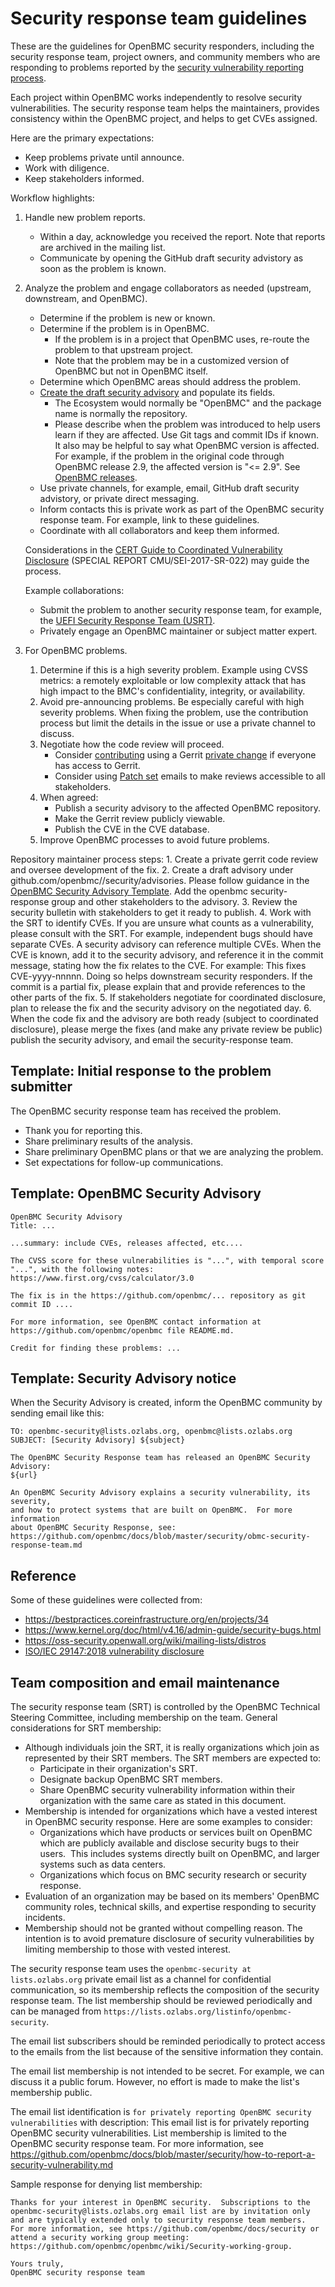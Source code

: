# Security response team guidelines

These are the guidelines for OpenBMC security responders, including the security
response team, project owners, and community members who are responding to
problems reported by the [security vulnerability reporting process][].

Each project within OpenBMC works independently to resolve security
vulnerabilities. The security response team helps the maintainers, provides
consistency within the OpenBMC project, and helps to get CVEs assigned.

Here are the primary expectations:

- Keep problems private until announce.
- Work with diligence.
- Keep stakeholders informed.

Workflow highlights:

1. Handle new problem reports.

   - Within a day, acknowledge you received the report. Note that reports are
     archived in the mailing list.
   - Communicate by opening the GitHub draft security advistory as soon as the
     problem is known.

2. Analyze the problem and engage collaborators as needed (upstream, downstream,
   and OpenBMC).

   - Determine if the problem is new or known.
   - Determine if the problem is in OpenBMC.
     - If the problem is in a project that OpenBMC uses, re-route the problem to
       that upstream project.
     - Note that the problem may be in a customized version of OpenBMC but not
       in OpenBMC itself.
   - Determine which OpenBMC areas should address the problem.
   - [Create the draft security advisory][] and populate its fields.
     - The Ecosystem would normally be "OpenBMC" and the package name is
       normally the repository.
     - Please describe when the problem was introduced to help users learn if
       they are affected. Use Git tags and commit IDs if known. It also may be
       helpful to say what OpenBMC version is affected. For example, if the
       problem in the original code through OpenBMC release 2.9, the affected
       version is "<= 2.9". See [OpenBMC releases][].
   - Use private channels, for example, email, GitHub draft security advistory,
     or private direct messaging.
   - Inform contacts this is private work as part of the OpenBMC security
     response team. For example, link to these guidelines.
   - Coordinate with all collaborators and keep them informed.

   Considerations in the [CERT Guide to Coordinated Vulnerability Disclosure][] (SPECIAL
   REPORT CMU/SEI-2017-SR-022) may guide the process.

   Example collaborations:

   - Submit the problem to another security response team, for example, the
     [UEFI Security Response Team (USRT)][].
   - Privately engage an OpenBMC maintainer or subject matter expert.

3. For OpenBMC problems.
   1. Determine if this is a high severity problem. Example using CVSS metrics:
      a remotely exploitable or low complexity attack that has high impact to
      the BMC's confidentiality, integrity, or availability.
   2. Avoid pre-announcing problems. Be especially careful with high severity
      problems. When fixing the problem, use the contribution process but limit
      the details in the issue or use a private channel to discuss.
   3. Negotiate how the code review will proceed.
      - Consider [contributing][] using a Gerrit [private change][] if everyone has
        access to Gerrit.
      - Consider using [Patch set][] emails to make reviews accessible to all stakeholders.
   4. When agreed:
      - Publish a security advisory to the affected OpenBMC repository.
      - Make the Gerrit review publicly viewable.
      - Publish the CVE in the CVE database.
   5. Improve OpenBMC processes to avoid future problems.

Repository maintainer process steps: 1. Create a private gerrit code review and
oversee development of the fix. 2. Create a draft advisory under
github.com/openbmc/<REPO>/security/advisories. Please follow guidance in the
[OpenBMC Security Advisory Template][]. Add the openbmc security-response group and
other stakeholders to the advisory. 3. Review the security bulletin with stakeholders
to get it ready to publish. 4. Work with the SRT to identify CVEs. If you are unsure
what counts as a vulnerability, please consult with the SRT. For example, independent
bugs should have separate CVEs. A security advisory can reference multiple CVEs.
When the CVE is known, add it to the security advisory, and reference it in the commit
message, stating how the fix relates to the CVE. For example: This fixes CVE-yyyy-nnnnn.
Doing so helps downstream security responders. If the commit is a partial fix, please
explain that and provide references to the other parts of the fix. 5. If stakeholders
negotiate for coordinated disclosure, plan to release the fix and the security advisory
on the negotiated day. 6. When the code fix and the advisory are both ready (subject
to coordinated disclosure), please merge the fixes (and make any private review be
public) publish the security advisory, and email the security-response team.

[security vulnerability reporting process]: ./obmc-security-response-team.md
[cvss metrics]: https://www.first.org/cvss/calculator/3.0
[uefi security response team (usrt)]: https://uefi.org/security
[cert guide to coordinated vulnerability disclosure]:
  https://resources.sei.cmu.edu/asset_files/SpecialReport/2017_003_001_503340.pdf
[contributing]:
  https://github.com/openbmc/docs/blob/master/CONTRIBUTING.md#submitting-changes-via-gerrit-server
[openbmc releases]:
  https://github.com/openbmc/docs/blob/master/release/release-notes.md
[private change]:
  https://gerrit-review.googlesource.com/Documentation/intro-user.html#private-changes
[patch set]: https://en.wikipedia.org/wiki/Patch_(Unix)
[create the draft security advisory]:
  https://docs.github.com/en/code-security/repository-security-advisories/creating-a-repository-security-advisory
[openbmc security advisory template]: obmc-github-security-advisory-template.md

## Template: Initial response to the problem submitter

The OpenBMC security response team has received the problem.

- Thank you for reporting this.
- Share preliminary results of the analysis.
- Share preliminary OpenBMC plans or that we are analyzing the problem.
- Set expectations for follow-up communications.

## Template: OpenBMC Security Advisory

```
OpenBMC Security Advisory
Title: ...

...summary: include CVEs, releases affected, etc....

The CVSS score for these vulnerabilities is "...", with temporal score
"...", with the following notes:
https://www.first.org/cvss/calculator/3.0

The fix is in the https://github.com/openbmc/... repository as git
commit ID ....

For more information, see OpenBMC contact information at
https://github.com/openbmc/openbmc file README.md.

Credit for finding these problems: ...
```

## Template: Security Advisory notice

When the Security Advisory is created, inform the OpenBMC community by sending
email like this:

```
TO: openbmc-security@lists.ozlabs.org, openbmc@lists.ozlabs.org
SUBJECT: [Security Advisory] ${subject}

The OpenBMC Security Response team has released an OpenBMC Security Advisory:
${url}

An OpenBMC Security Advisory explains a security vulnerability, its severity,
and how to protect systems that are built on OpenBMC.  For more information
about OpenBMC Security Response, see:
https://github.com/openbmc/docs/blob/master/security/obmc-security-response-team.md
```

## Reference

Some of these guidelines were collected from:

- https://bestpractices.coreinfrastructure.org/en/projects/34
- https://www.kernel.org/doc/html/v4.16/admin-guide/security-bugs.html
- https://oss-security.openwall.org/wiki/mailing-lists/distros
- [ISO/IEC 29147:2018 vulnerability disclosure](https://www.iso.org/standard/72311.html)

## Team composition and email maintenance

The security response team (SRT) is controlled by the OpenBMC Technical Steering
Committee, including membership on the team. General considerations for SRT
membership:

- Although individuals join the SRT, it is really organizations which join as
  represented by their SRT members. The SRT members are expected to:
  - Participate in their organization's SRT.
  - Designate backup OpenBMC SRT members.
  - Share OpenBMC security vulnerability information within their organization
    with the same care as stated in this document.
- Membership is intended for organizations which have a vested interest in
  OpenBMC security response. Here are some examples to consider:
  - Organizations which have products or services built on OpenBMC which are
    publicly available and disclose security bugs to their users.  This includes
    systems directly built on OpenBMC, and larger systems such as data centers.
  - Organizations which focus on BMC security research or security response.
- Evaluation of an organization may be based on its members' OpenBMC community
  roles, technical skills, and expertise responding to security incidents.
- Membership should not be granted without compelling reason. The intention is
  to avoid premature disclosure of security vulnerabilities by limiting
  membership to those with vested interest.

The security response team uses the `openbmc-security at lists.ozlabs.org`
private email list as a channel for confidential communication, so its
membership reflects the composition of the security response team. The list
membership should be reviewed periodically and can be managed from
`https://lists.ozlabs.org/listinfo/openbmc-security`.

The email list subscribers should be reminded periodically to protect access to
the emails from the list because of the sensitive information they contain.

The email list membership is not intended to be secret. For example, we can
discuss it a public forum. However, no effort is made to make the list's
membership public.

The email list identification is
`for privately reporting OpenBMC security vulnerabilities` with description:
This email list is for privately reporting OpenBMC security vulnerabilities.
List membership is limited to the OpenBMC security response team. For more
information, see
https://github.com/openbmc/docs/blob/master/security/how-to-report-a-security-vulnerability.md

Sample response for denying list membership:

```
Thanks for your interest in OpenBMC security.  Subscriptions to the
openbmc-security@lists.ozlabs.org email list are by invitation only
and are typically extended only to security response team members.
For more information, see https://github.com/openbmc/docs/security or
attend a security working group meeting:
https://github.com/openbmc/openbmc/wiki/Security-working-group.

Yours truly,
OpenBMC security response team
```
